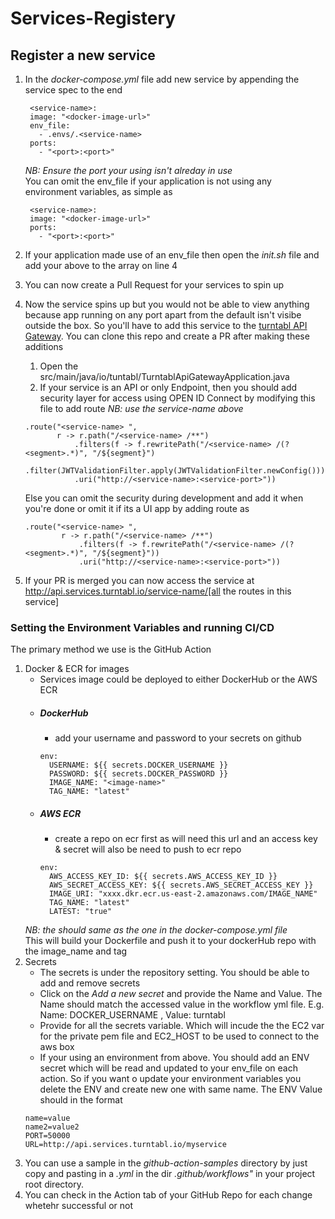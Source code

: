 # Services-Registery

## Register a new service
1. In the *_docker-compose.yml_* file add new service by appending the service spec to the end <br>
   ```
    <service-name>:
    image: "<docker-image-url>"
    env_file:
      - .envs/.<service-name>
    ports:
      - "<port>:<port>"
   ``` 
   *NB: Ensure the port your  using isn't alreday in use* <br>
   You can omit the env_file if your application is not using any environment variables, as simple as
   ```
    <service-name>:
    image: "<docker-image-url>" 
    ports:
      - "<port>:<port>"
   ``` 
2. If your application made use of an env_file then open the *_init.sh_* file and add your <service-name> above to the array on line 4

3. You can now create a Pull Request for your services to spin up

4. Now the service spins up but you would not be able to view anything because app running on any port apart from the default isn't visibe outside the box. So you'll have to add this service to the [turntabl API Gateway](https://github.com/turntabl/TurntablAPIGateway.git). You can clone this repo and create a PR after making these additions
    1. Open the src/main/java/io/tuntabl/TurntablApiGatewayApplication.java
    2. If your service is an API or only Endpoint, then you should add security layer for access using OPEN ID Connect by modifying this file to add route
    *NB: use the service-name above* 
     ```
     .route("<service-name> ",
            r -> r.path("/<service-name> /**")
                .filters(f -> f.rewritePath("/<service-name> /(?<segment>.*)", "/${segment}")
                        .filter(JWTValidationFilter.apply(JWTValidationFilter.newConfig())))
                .uri("http://<service-name>:<service-port>"))
     ```
    Else you can omit the security during development and add it when you're done or omit it if its a UI app by adding route as
    ```
    .route("<service-name> ",
            r -> r.path("/<service-name> /**")
                .filters(f -> f.rewritePath("/<service-name> /(?<segment>.*)", "/${segment}"))
                .uri("http://<service-name>:<service-port>"))
    ```
5. If your PR is merged you can now access the service at http://api.services.turntabl.io/service-name/[all the routes in this service]

### Setting the Environment Variables and running CI/CD
The primary method we use is the GitHub Action
1. Docker & ECR for images 
    - Services image could be deployed to either DockerHub or the AWS ECR
    - ##### DockerHub
        - add your username and password to your secrets on github
        ```
        env:
          USERNAME: ${{ secrets.DOCKER_USERNAME }}
          PASSWORD: ${{ secrets.DOCKER_PASSWORD }}
          IMAGE_NAME: "<image-name>"
          TAG_NAME: "latest"
        ``` 
    - ##### AWS ECR
        - create a repo on ecr first as will need this url and an access key & secret will also be need to push to ecr repo
        ```
        env:
          AWS_ACCESS_KEY_ID: ${{ secrets.AWS_ACCESS_KEY_ID }}
          AWS_SECRET_ACCESS_KEY: ${{ secrets.AWS_SECRET_ACCESS_KEY }}
          IMAGE_URI: "xxxx.dkr.ecr.us-east-2.amazonaws.com/IMAGE_NAME"
          TAG_NAME: "latest"
          LATEST: "true"
        ```
    *NB: the <image-name> should same as the one in the *_docker-compose.yml_* file* <br>
    This will build your Dockerfile and push it to your dockerHub repo with the image_name and tag
2. Secrets
    - The secrets is under the repository setting. You should be able to add and remove secrets
    - Click on the  _Add a new secret_ and provide the Name and Value. The Name should match the accessed value in the workflow yml file. E.g. Name: DOCKER_USERNAME , Value: turntabl
    - Provide for all the secrets variable. Which will incude the the EC2 var for the private pem file and EC2_HOST to be used to connect to the aws box
    - If your using an environment from above. You should add an ENV secret which will be read and updated to your env_file on each action. So if you want o update your environment variables you delete the ENV and create new one with same name. The ENV Value should in the format
    ```
    name=value
    name2=value2
    PORT=50000
    URL=http://api.services.turntabl.io/myservice
    ```
3. You can use a sample in the *_github-action-samples_* directory by just copy and pasting in a *.yml* in the dir *.github/workflows"* in your project root directory.
4. You can check in the Action tab of your GitHub Repo for each change whetehr successful or not

